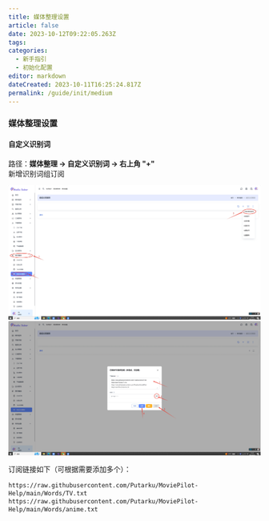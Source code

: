 ```yaml
---
title: 媒体整理设置
article: false
date: 2023-10-12T09:22:05.263Z
tags:
categories: 
  - 新手指引
  - 初始化配置
editor: markdown
dateCreated: 2023-10-11T16:25:24.817Z
permalink: /guide/init/medium
---
```


### 媒体整理设置

#### 自定义识别词

路径：**媒体整理 → 自定义识别词 → 右上角 "+"**  
新增识别词组订阅

<div align="center"><img src="./images/mtzl/mt01.png" width="800"/></div>  
<div align="center"><img src="./images/mtzl/mt02.png" width="800"/></div>  

订阅链接如下（可根据需要添加多个）：
```shell
https://raw.githubusercontent.com/Putarku/MoviePilot-Help/main/Words/TV.txt
https://raw.githubusercontent.com/Putarku/MoviePilot-Help/main/Words/anime.txt
```